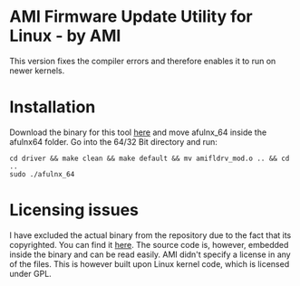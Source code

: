 # AMI Firmware Update Utility for Linux - by AMI
This version fixes the compiler errors and therefore enables it to run on newer kernels.

# Installation
Download the binary for this tool [here](http://domoticx.com/bios-tool-ami-flasher-software/) and move afulnx_64 inside the afulnx64 folder.
Go into the 64/32 Bit directory and run:
```
cd driver && make clean && make default && mv amifldrv_mod.o .. && cd ..
sudo ./afulnx_64
```

# Licensing issues
I have excluded the actual binary from the repository due to the fact that its copyrighted. You can find it [here](http://domoticx.com/bios-tool-ami-flasher-software/). The source code is, however, embedded inside the binary and can be read easily. AMI didn't specify a license in any of the files. This is however built upon Linux kernel code, which is licensed under GPL.